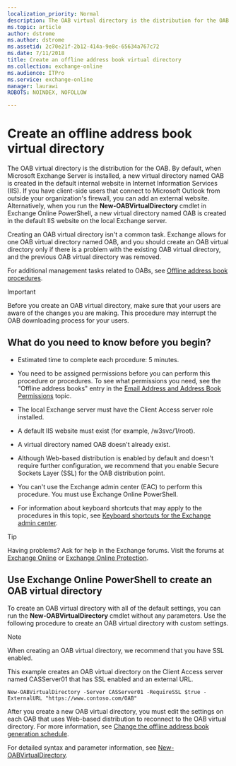 ```yaml
---
localization_priority: Normal
description: The OAB virtual directory is the distribution for the OAB. By default, when Microsoft Exchange Server is installed, a new virtual directory named OAB is created in the default internal website in Internet Information Services (IIS). If you have client-side users that connect to Microsoft Outlook from outside your organization's firewall, you can add an external website. Alternatively, when you run the New-OABVirtualDirectory cmdlet in Exchange Online PowerShell, a new virtual directory named OAB is created in the default IIS website on the local Exchange server.
ms.topic: article
author: dstrome
ms.author: dstrome
ms.assetid: 2c70e21f-2b12-414a-9e8c-65634a767c72
ms.date: 7/11/2018
title: Create an offline address book virtual directory
ms.collection: exchange-online
ms.audience: ITPro
ms.service: exchange-online
manager: laurawi
ROBOTS: NOINDEX, NOFOLLOW

---
```


# Create an offline address book virtual directory

The OAB virtual directory is the distribution for the OAB. By default, when Microsoft Exchange Server is installed, a new virtual directory named OAB is created in the default internal website in Internet Information Services (IIS). If you have client-side users that connect to Microsoft Outlook from outside your organization's firewall, you can add an external website. Alternatively, when you run the **New-OABVirtualDirectory** cmdlet in Exchange Online PowerShell, a new virtual directory named OAB is created in the default IIS website on the local Exchange server.

Creating an OAB virtual directory isn't a common task. Exchange allows for one OAB virtual directory named OAB, and you should create an OAB virtual directory only if there is a problem with the existing OAB virtual directory, and the previous OAB virtual directory was removed.

For additional management tasks related to OABs, see [Offline address book procedures](offline-address-book-procedures.md).

> [!IMPORTANT]
> Before you create an OAB virtual directory, make sure that your users are aware of the changes you are making. This procedure may interrupt the OAB downloading process for your users.

## What do you need to know before you begin?

- Estimated time to complete each procedure: 5 minutes.

- You need to be assigned permissions before you can perform this procedure or procedures. To see what permissions you need, see the "Offline address books" entry in the [Email Address and Address Book Permissions](https://technet.microsoft.com/library/1c1de09d-16ef-4424-9bfb-eb7edffbc8c2.aspx) topic.

- The local Exchange server must have the Client Access server role installed.

- A default IIS website must exist (for example, /w3svc/1/root).

- A virtual directory named OAB doesn't already exist.

- Although Web-based distribution is enabled by default and doesn't require further configuration, we recommend that you enable Secure Sockets Layer (SSL) for the OAB distribution point.

- You can't use the Exchange admin center (EAC) to perform this procedure. You must use Exchange Online PowerShell.

- For information about keyboard shortcuts that may apply to the procedures in this topic, see [Keyboard shortcuts for the Exchange admin center](../../accessibility/keyboard-shortcuts-in-admin-center.md).

> [!TIP]
> Having problems? Ask for help in the Exchange forums. Visit the forums at [Exchange Online](https://go.microsoft.com/fwlink/p/?linkId=267542) or [Exchange Online Protection](https://go.microsoft.com/fwlink/p/?linkId=285351).

## Use Exchange Online PowerShell to create an OAB virtual directory

To create an OAB virtual directory with all of the default settings, you can run the **New-OABVirtualDirectory** cmdlet without any parameters. Use the following procedure to create an OAB virtual directory with custom settings.

> [!NOTE]
> When creating an OAB virtual directory, we recommend that you have SSL enabled.

This example creates an OAB virtual directory on the Client Access server named CASServer01 that has SSL enabled and an external URL.

```
New-OABVirtualDirectory -Server CASServer01 -RequireSSL $true -ExternalURL "https://www.contoso.com/OAB"
```

After you create a new OAB virtual directory, you must edit the settings on each OAB that uses Web-based distribution to reconnect to the OAB virtual directory. For more information, see [Change the offline address book generation schedule](change-address-book-generation-schedule.md).

For detailed syntax and parameter information, see [New-OABVirtualDirectory](https://technet.microsoft.com/library/8f976c83-fd98-43c9-9d50-b252bdaae0fc.aspx).



